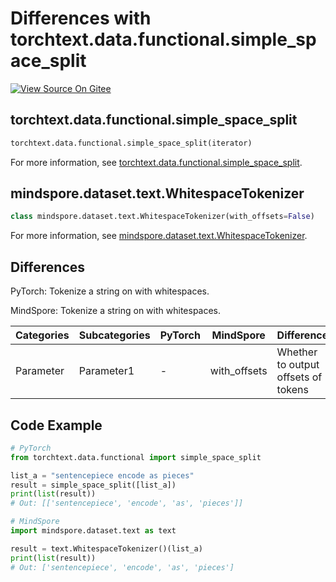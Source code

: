 # Differences with torchtext.data.functional.simple_space_split

[![View Source On Gitee](https://mindspore-website.obs.cn-north-4.myhuaweicloud.com/website-images/r2.4.0/resource/_static/logo_source_en.svg)](https://gitee.com/mindspore/docs/blob/r2.4.0/docs/mindspore/source_en/note/api_mapping/pytorch_diff/WhitespaceTokenizer.md)

## torchtext.data.functional.simple_space_split

```python
torchtext.data.functional.simple_space_split(iterator)
```

For more information, see [torchtext.data.functional.simple_space_split](https://pytorch.org/text/0.9.0/data_functional.html#torchtext.data.functional.simple_space_split).

## mindspore.dataset.text.WhitespaceTokenizer

```python
class mindspore.dataset.text.WhitespaceTokenizer(with_offsets=False)
```

For more information, see [mindspore.dataset.text.WhitespaceTokenizer](https://www.mindspore.cn/docs/en/r2.4.0/api_python/dataset_text/mindspore.dataset.text.WhitespaceTokenizer.html#mindspore.dataset.text.WhitespaceTokenizer).

## Differences

PyTorch: Tokenize a string on with whitespaces.

MindSpore: Tokenize a string on with whitespaces.

| Categories | Subcategories |PyTorch | MindSpore | Difference |
| --- | ---   | ---   | ---        |---  |
|Parameter | Parameter1 | -    | with_offsets     | Whether to output offsets of tokens |

## Code Example

```python
# PyTorch
from torchtext.data.functional import simple_space_split

list_a = "sentencepiece encode as pieces"
result = simple_space_split([list_a])
print(list(result))
# Out: [['sentencepiece', 'encode', 'as', 'pieces']]

# MindSpore
import mindspore.dataset.text as text

result = text.WhitespaceTokenizer()(list_a)
print(list(result))
# Out: ['sentencepiece', 'encode', 'as', 'pieces']
```
